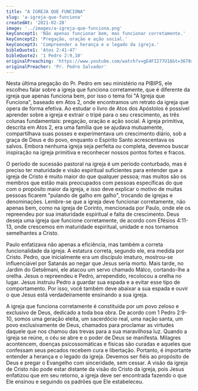 ```yaml
---
title: "A IGREJA QUE FUNCIONA"
slug: 'a-igreja-que-funciona'
createdAt: '2021-02-28'
image: '../images/a-igreja-que-funciona.png'
keyConcept1: 'Não apenas funcionar bem, mas funcionar corretamente.'
keyConcept2: 'Pregação, oração e ação social.'
keyConcept3: 'Compreender a herança e o legado da igreja.'
bibleQuote1: 'Atos 2:41-47'
bibleQuote2: '1 Pedro 2:9,10'
originalPreaching: 'https://www.youtube.com/watch?v=gE4FI277U18&t=3678s'
originalPreacher: 'Pr. Pedro Salvador'
---
```


Nesta última pregação do Pr. Pedro em seu ministério na PIBIPS, ele escolheu falar sobre <span>a igreja que funciona corretamente</span>, que é diferente da igreja que apenas funciona bem, por isso o tema foi "A Igreja que Funciona", baseado em Atos 2, onde encontramos um retrato da igreja que opera de forma efetiva. Ao estudar o livro de Atos dos Apóstolos é possível aprender sobre a igreja e extrair o tripé para o seu crescimento, as três colunas fundamentais: <span>pregação, oração e ação social</span>. A igreja primitiva, descrita em Atos 2, era uma família que se ajudava mutuamente, compartilhava suas posses e experimentava um crescimento diário, sob a graça de Deus e do povo, enquanto o Espírito Santo acrescentava os salvos. Embora nenhuma igreja seja perfeita ou completa, devemos buscar inspiração na igreja primitiva e reconhecer nossos pontos fortes e fracos.

O período de sucessão pastoral na igreja é um período conturbado, mas é preciso ter maturidade e visão espiritual suficientes para entender que a igreja de Cristo é muito maior do que qualquer pessoa; mas muitos são os membros que estão mais preocupados com pessoas específicas do que com o propósito maior da igreja, e isso deve explicar o motivo de muitas pessoas ficarem "pulando de galho em galho", trocando de igrejas e denominações. Lembre-se que a igreja deve funcionar corretamente, não apenas bem, como na igreja de Corinto, mencionada por Paulo, onde ele os repreendeu por sua <span>imaturidade espiritual e falta de crescimento</span>. Deus deseja uma igreja que funcione corretamente, de acordo com Efésios 4:11-13, onde crescemos em maturidade espiritual, unidade e nos tornamos semelhantes a Cristo.

Paulo enfatizava não apenas a eficiência, mas também a correta funcionalidade da igreja. A estatura correta, segundo ele, era medida por Cristo. Pedro, que inicialmente era um discípulo imaturo, mostrou-se influenciável por Satanás ao negar que Jesus seria morto. Mais tarde, no Jardim do Getsêmani, ele atacou um servo chamado Málco, cortando-lhe a orelha. Jesus o repreendeu e Pedro, arrependido, recolocou a orelha no lugar. Jesus instruiu Pedro a guardar sua espada e a evitar esse tipo de comportamento. Por isso, você também deve abaixar a sua espada e ouvir o que Jesus está verdadeiramente ensinando a sua igreja. 

<span>A igreja que funciona corretamente é constituída por um povo zeloso e exclusivo de Deus</span>, dedicado a toda boa obra. De acordo com 1 Pedro 2:9-10, somos uma geração eleita, um sacerdócio real, uma nação santa, um povo exclusivamente de Deus, chamados para proclamar as virtudes daquele que nos chamou das trevas para a sua maravilhosa luz. Quando a igreja se reúne, o céu se abre e o poder de Deus se manifesta. Milagres acontencem, doenças psicossomáticas e físicas são curadas e aqueles que confessam seus pecados recebem cura e libertação. Portanto, é importante entender a herança e o legado da igreja. Devemos ser fiéis ao propósito de Deus e pregar o Evangelho com sinceridade, sem cessar. <span>A visão da igreja de Cristo não pode estar distante da visão do Cristo da igreja</span>, pois Jesus enfatizou que em seu retorno, a igreja deve ser encontrada fazendo o que Ele ensinou e seguindo os padrões que Ele estabeleceu.
